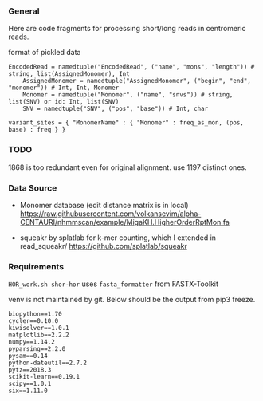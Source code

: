 ### General
Here are code fragments for processing short/long reads in centromeric reads.

format of pickled data

```
EncodedRead = namedtuple("EncodedRead", ("name", "mons", "length")) # string, list(AssignedMonomer), Int 
	AssignedMonomer = namedtuple("AssignedMonomer", ("begin", "end", "monomer")) # Int, Int, Monomer
	Monomer = namedtuple("Monomer", ("name", "snvs")) # string, list(SNV) or id: Int, list(SNV)
	SNV = namedtuple("SNV", ("pos", "base")) # Int, char

variant_sites = { "MonomerName" : { "Monomer" : freq_as_mon, (pos, base) : freq } }
```


### TODO
1868 is too redundant even for original alignment. use 1197 distinct ones.


### Data Source

- Monomer database (edit distance matrix is in local)
https://raw.githubusercontent.com/volkansevim/alpha-CENTAURI/nhmmscan/example/MigaKH.HigherOrderRptMon.fa

- squeakr by splatlab for k-mer counting, which I extended in read_squeakr/
https://github.com/splatlab/squeakr

### Requirements

`HOR_work.sh shor-hor` uses `fasta_formatter` from FASTX-Toolkit

venv is not maintained by git. Below should be the output from pip3 freeze.

```
biopython==1.70
cycler==0.10.0
kiwisolver==1.0.1
matplotlib==2.2.2
numpy==1.14.2
pyparsing==2.2.0
pysam==0.14
python-dateutil==2.7.2
pytz==2018.3
scikit-learn==0.19.1
scipy==1.0.1
six==1.11.0
```
